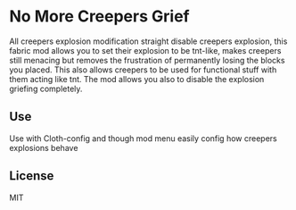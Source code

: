 # No More Creepers Grief

All creepers explosion modification straight disable creepers explosion, this fabric mod allows you to set their explosion to be tnt-like, makes creepers still menacing but removes the frustration of permanently losing the blocks you placed. This also allows creepers to be used for functional stuff with them acting like tnt.
The mod allows you also to disable the explosion griefing completely.

## Use

Use with Cloth-config and though mod menu easily config how creepers explosions behave 

## License

MIT
